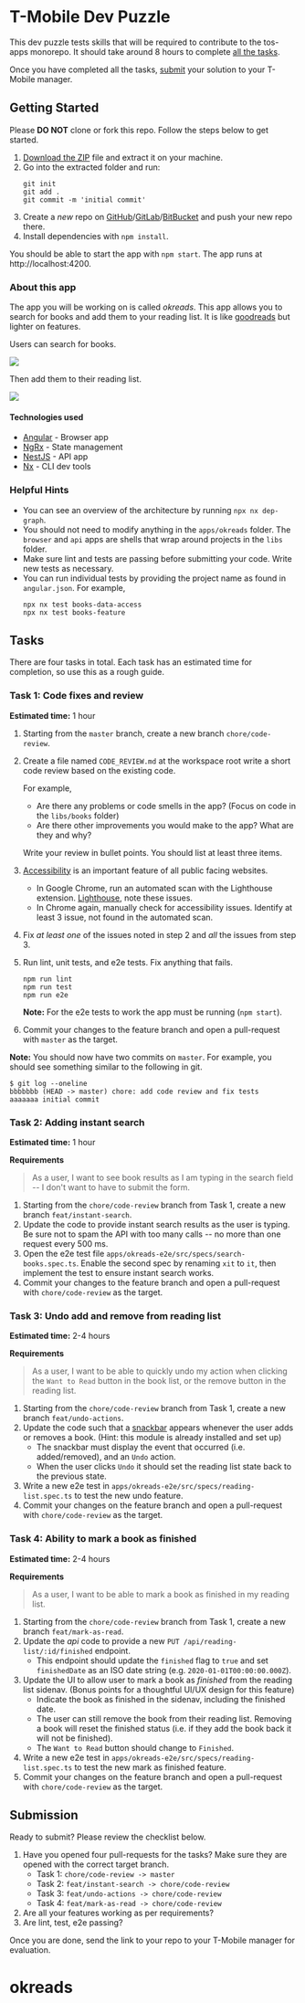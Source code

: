 # T-Mobile Dev Puzzle

This dev puzzle tests skills that will be required to contribute to the tos-apps monorepo. It should take around 8 hours to complete [all the tasks](#tasks).

Once you have completed all the tasks, [submit](#submission) your solution to your T-Mobile manager.

## Getting Started

Please **DO NOT** clone or fork this repo. Follow the steps below to get started.

1. [Download the ZIP](../../archive/master.zip) file and extract it on your machine.
2. Go into the extracted folder and run:
   ```
   git init
   git add .
   git commit -m 'initial commit'
   ```
3. Create a _new_ repo on [GitHub](https://github.com)/[GitLab](https://gitlab.com)/[BitBucket](https://bitbucket.org) and push your new repo there.
4. Install dependencies with `npm install`.

You should be able to start the app with `npm start`. The app runs at http://localhost:4200.

### About this app

The app you will be working on is called _okreads_. This app allows you to search for books and add them to your reading list. It is like [goodreads](https://goodreads.com) but lighter on features.

Users can search for books.

![](./screencapture-1.png)

Then add them to their reading list.

![](./screencapture-2.png)

#### Technologies used

- [Angular](http://angular.io/) - Browser app
- [NgRx](https://ngrx.io/) - State management
- [NestJS](https://docs.nestjs.com/) - API app
- [Nx](https://nx.dev/) - CLI dev tools

### Helpful Hints

- You can see an overview of the architecture by running `npx nx dep-graph`.
- You should not need to modify anything in the `apps/okreads` folder. The `browser` and `api` apps are shells that wrap around projects in the `libs` folder.
- Make sure lint and tests are passing before submitting your code. Write new tests as necessary.
- You can run individual tests by providing the project name as found in `angular.json`. For example,
  ```
  npx nx test books-data-access
  npx nx test books-feature
  ```

## Tasks

There are four tasks in total. Each task has an estimated time for completion, so use this as a rough guide.

### Task 1: Code fixes and review

**Estimated time:** 1 hour

1. Starting from the `master` branch, create a new branch `chore/code-review`.
2. Create a file named `CODE_REVIEW.md` at the workspace root write a short code review based on the existing code.

   For example,

   - Are there any problems or code smells in the app? (Focus on code in the `libs/books` folder)
   - Are there other improvements you would make to the app? What are they and why?

   Write your review in bullet points. You should list at least three items.

3. [Accessibility](https://webaim.org/intro/) is an important feature of all public facing websites.

   - In Google Chrome, run an automated scan with the Lighthouse extension. [Lighthouse](https://chrome.google.com/webstore/detail/lighthouse/blipmdconlkpinefehnmjammfjpmpbjk), note these issues.
   - In Chrome again, manually check for accessibility issues. Identify at least 3 issue, not found in the automated scan.

4. Fix _at least one_ of the issues noted in step 2 and _all_ the issues from step 3.
5. Run lint, unit tests, and e2e tests. Fix anything that fails.

   ```
   npm run lint
   npm run test
   npm run e2e
   ```

   **Note:** For the e2e tests to work the app must be running (`npm start`).

6. Commit your changes to the feature branch and open a pull-request with `master` as the target.

**Note:** You should now have two commits on `master`. For example, you should see something similar to the following in git.

```
$ git log --oneline
bbbbbbb (HEAD -> master) chore: add code review and fix tests
aaaaaaa initial commit
```

### Task 2: Adding instant search

**Estimated time:** 1 hour

**Requirements**

> As a user, I want to see book results as I am typing in the search field -- I don't want to have to submit the form.

1. Starting from the `chore/code-review` branch from Task 1, create a new branch `feat/instant-search`.
2. Update the code to provide instant search results as the user is typing. Be sure not to spam the API with too many calls -- no more than one request every 500 ms.
3. Open the e2e test file `apps/okreads-e2e/src/specs/search-books.spec.ts`. Enable the second spec by renaming `xit` to `it`, then implement the test to ensure instant search works.
4. Commit your changes to the feature branch and open a pull-request with `chore/code-review` as the target.

### Task 3: Undo add and remove from reading list

**Estimated time:** 2-4 hours

**Requirements**

> As a user, I want to be able to quickly undo my action when clicking the `Want to Read` button in the book list, or the remove button in the reading list.

1. Starting from the `chore/code-review` branch from Task 1, create a new branch `feat/undo-actions`.
2. Update the code such that a [snackbar](https://material.angular.io/components/snack-bar/overview) appears whenever the user adds or removes a book. (Hint: this module is already installed and set up)
   - The snackbar must display the event that occurred (i.e. added/removed), and an `Undo` action.
   - When the user clicks `Undo` it should set the reading list state back to the previous state.
3. Write a new e2e test in `apps/okreads-e2e/src/specs/reading-list.spec.ts` to test the new undo feature.
4. Commit your changes on the feature branch and open a pull-request with `chore/code-review` as the target.

### Task 4: Ability to mark a book as finished

**Estimated time:** 2-4 hours

**Requirements**

> As a user, I want to be able to mark a book as finished in my reading list.

1. Starting from the `chore/code-review` branch from Task 1, create a new branch `feat/mark-as-read`.
2. Update the _api_ code to provide a new `PUT /api/reading-list/:id/finished` endpoint.
   - This endpoint should update the `finished` flag to `true` and set `finishedDate` as an ISO date string (e.g. `2020-01-01T00:00:00.000Z`).
3. Update the UI to allow user to mark a book as _finished_ from the reading list sidenav. (Bonus points for a thoughtful UI/UX design for this feature)
   - Indicate the book as finished in the sidenav, including the finished date.
   - The user can still remove the book from their reading list. Removing a book will reset the finished status (i.e. if they add the book back it will not be finished).
   - The `Want to Read` button should change to `Finished`.
4. Write a new e2e test in `apps/okreads-e2e/src/specs/reading-list.spec.ts` to test the new mark as finished feature.
5. Commit your changes on the feature branch and open a pull-request with `chore/code-review` as the target.

## Submission

Ready to submit? Please review the checklist below.

1. Have you opened four pull-requests for the tasks? Make sure they are opened with the correct target branch.
   - Task 1: `chore/code-review -> master`
   - Task 2: `feat/instant-search -> chore/code-review`
   - Task 3: `feat/undo-actions -> chore/code-review`
   - Task 4: `feat/mark-as-read -> chore/code-review`
2. Are all your features working as per requirements?
3. Are lint, test, e2e passing?

Once you are done, send the link to your repo to your T-Mobile manager for evaluation.
# okreads
